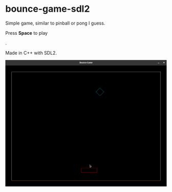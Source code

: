 # bounce-game-sdl2
<p>Simple game, similar to pinball or pong I guess.</p>
<p>Press <b>Space</b> to play</p>.
<p>Made in C++ with SDL2.</p>

![](bounce-preview.gif)
